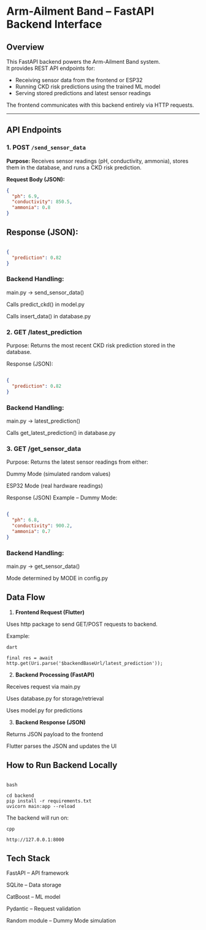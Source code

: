# Arm-Ailment Band – FastAPI Backend Interface

## Overview
This FastAPI backend powers the Arm-Ailment Band system.  
It provides REST API endpoints for:
- Receiving sensor data from the frontend or ESP32
- Running CKD risk predictions using the trained ML model
- Serving stored predictions and latest sensor readings

The frontend communicates with this backend entirely via HTTP requests.

---

## API Endpoints

### 1. **POST** `/send_sensor_data`
**Purpose:** Receives sensor readings (pH, conductivity, ammonia), stores them in the database, and runs a CKD risk prediction.

**Request Body (JSON):**
```json
{
  "ph": 6.9,
  "conductivity": 850.5,
  "ammonia": 0.8
}
```
## Response (JSON):

```json

{
  "prediction": 0.82
}
```
### Backend Handling:

main.py → send_sensor_data()

Calls predict_ckd() in model.py

Calls insert_data() in database.py


###  2. **GET /latest_prediction**
Purpose: Returns the most recent CKD risk prediction stored in the database.

Response (JSON):

```json

{
  "prediction": 0.82
}
```

### Backend Handling:

main.py → latest_prediction()

Calls get_latest_prediction() in database.py


### 3. **GET /get_sensor_data**
Purpose: Returns the latest sensor readings from either:

Dummy Mode (simulated random values)

ESP32 Mode (real hardware readings)

Response (JSON) Example – Dummy Mode:

```json

{
  "ph": 6.8,
  "conductivity": 900.2,
  "ammonia": 0.7
}
```
### Backend Handling:

main.py → get_sensor_data()

Mode determined by MODE in config.py

## Data Flow

1. **Frontend Request (Flutter)**

Uses http package to send GET/POST requests to backend.

Example:
```
dart

final res = await http.get(Uri.parse('$backendBaseUrl/latest_prediction'));
```

2. **Backend Processing (FastAPI)**

Receives request via main.py

Uses database.py for storage/retrieval

Uses model.py for predictions

3. **Backend Response (JSON)**

Returns JSON payload to the frontend

Flutter parses the JSON and updates the UI

## How to Run Backend Locally

```

bash

cd backend
pip install -r requirements.txt
uvicorn main:app --reload
```

The backend will run on:

```
cpp

http://127.0.0.1:8000
```

## Tech Stack
FastAPI – API framework

SQLite – Data storage

CatBoost – ML model

Pydantic – Request validation

Random module – Dummy Mode simulation

